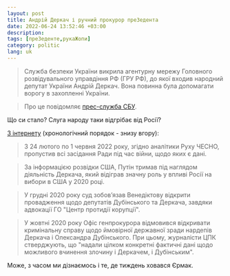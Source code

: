 ```yaml
---
layout: post
title: Андрій Деркач і ручний прокурор преЗедента
date: 2022-06-24 13:52:46 +03:00
description: 
tags: [преЗеденте,рукаЖопи]
category: politic
lang: uk
---
```


> Служба безпеки України викрила агентурну мережу Головного розвідувального управдіння РФ (ГРУ РФ), до якої входив народний депутат України Андрій Деркач. Вона повинна була допомагати ворогу в захопленні України.

> Про це повідомляє [прес-служба СБУ](https://t.me/SBUkr/4509).

Що си стало?
Слуга народу таки відгрібає від Росії?

[З інтернету](https://www.chesno.org/politician/105/) (хронологічний порядок - знизу вгору):

> З 24 лютого по 1 червня 2022 року, згідно аналітики Руху ЧЕСНО, пропустив всі засідання Ради під час війни, щодо яких є дані.

>За інформацією розвідки США, Путін тримав під наглядом діяльність Деркача, який відіграв значну роль у впливі Росії на вибори в США у 2020 році.

> У грудні 2020 року суд зобов’язав Венедіктову відкрити провадження щодо депутатів Дубінського та Деркача, завдяки адвокації ГО  "Центр протидії корупції".

> У жовтні 2020 року Офіс генпрокурора відмовився відкривати кримінальну справу щодо ймовірної державної зради нардепів Деркача і Олександра Дубінського. При цьому, журналісти ЦПК стверджують, що "надали цілком конкретні фактичні дані щодо можливого вчинення злочину і Деркачем, і Дубінським".

Може, з часом ми дізнаємось і те, де тиждень ховався Єрмак.